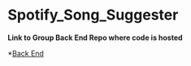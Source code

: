 # Spotify_Song_Suggester

**Link to Group Back End Repo where code is hosted**

*[Back End](https://github.com/Build-Week-Spotify-Song-Suggester-01/back-end)

